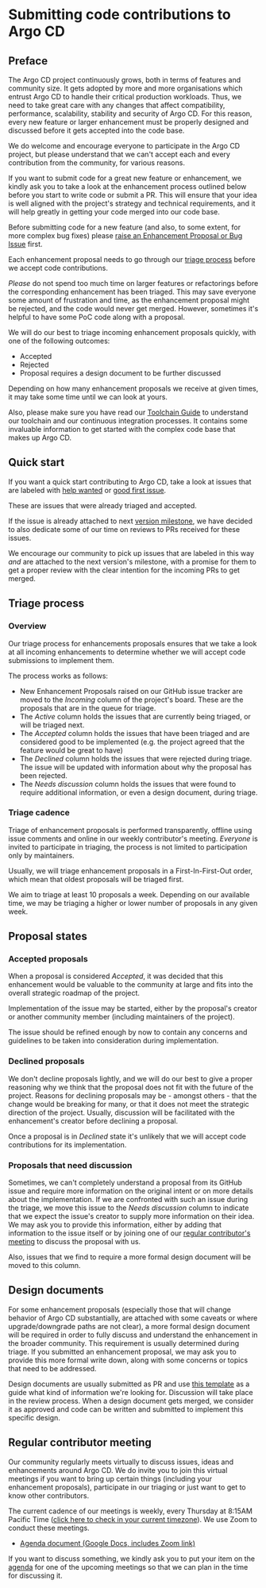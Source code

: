 # Submitting code contributions to Argo CD

## Preface

The Argo CD project continuously grows, both in terms of features and community size. It gets adopted by more and more organisations which entrust Argo CD to handle their critical production workloads. Thus, we need to take great care with any changes that affect compatibility, performance, scalability, stability and security of Argo CD. For this reason, every new feature or larger enhancement must be properly designed and discussed before it gets accepted into the code base.

We do welcome and encourage everyone to participate in the Argo CD project, but please understand that we can't accept each and every contribution from the community, for various reasons.

If you want to submit code for a great new feature or enhancement, we kindly ask you to take a look at the
enhancement process outlined below before you start to write code or submit a PR. This will ensure that your idea is well aligned with the project's strategy and technical requirements, and it will help greatly in getting your code merged into our code base.

Before submitting code for a new feature (and also, to some extent, for more complex bug fixes) please
[raise an Enhancement Proposal or Bug Issue](https://github.com/argoproj/argo-cd/issues/new/choose)
first.

Each enhancement proposal needs to go through our
[triage process](#triage-process)
before we accept code contributions.

_Please_ do not spend too much time on larger features or refactorings before the corresponding enhancement has been triaged. This may save everyone some amount of frustration and time, as the enhancement proposal might be rejected, and the code would never get merged. However, sometimes it's helpful to have some PoC code along with a proposal.

We will do our best to triage incoming enhancement proposals quickly, with one of the following outcomes:

* Accepted
* Rejected
* Proposal requires a design document to be further discussed

Depending on how many enhancement proposals we receive at given times, it may take some time until we can look at yours.

Also, please make sure you have read our
[Toolchain Guide](toolchain-guide.md)
to understand our toolchain and our continuous integration processes. It contains some invaluable information to get started with the complex code base that makes up Argo CD.

## Quick start

If you want a quick start contributing to Argo CD, take a look at issues that are labeled with
[help wanted](https://github.com/argoproj/argo-cd/issues?q=is%3Aopen+is%3Aissue+label%3A%22help+wanted%22)
or
[good first issue](https://github.com/argoproj/argo-cd/issues?q=is%3Aopen+is%3Aissue+label%3A%22good+first+issue%22).

These are issues that were already triaged and accepted.

If the issue is already attached to next
[version milestone](https://github.com/argoproj/argo-cd/milestones),
we have decided to also dedicate some of our time on reviews to PRs received for these issues.

We encourage our community to pick up issues that are labeled in this way *and* are attached to the next version's milestone, with a promise for them to get a proper review with the clear intention for the incoming PRs to get merged.

## Triage process

### Overview

Our triage process for enhancements proposals ensures that we take a look at all incoming enhancements to determine whether we will accept code submissions to implement them.

The process works as follows:

* New Enhancement Proposals raised on our GitHub issue tracker are moved to the _Incoming_ column of the project's board. These are the proposals that are in the queue for triage.
* The _Active_ column holds the issues that are currently being triaged, or will be triaged next.
* The _Accepted_ column holds the issues that have been triaged and are considered good to be implemented (e.g. the project agreed that the feature would be great to have)
* The _Declined_ column holds the issues that were rejected during triage. The issue will be updated with information about why the proposal has been rejected.
* The _Needs discussion_ column holds the issues that were found to require additional information, or even a design document, during triage.

### Triage cadence

Triage of enhancement proposals is performed transparently, offline using issue comments and online in our weekly contributor's meeting. _Everyone_ is invited to participate in triaging, the process is not limited to participation only by maintainers.

Usually, we will triage enhancement proposals in a First-In-First-Out order, which mean that oldest proposals will be triaged first.

We aim to triage at least 10 proposals a week. Depending on our available time, we may be triaging a higher or lower number of proposals in any given week.

## Proposal states

### Accepted proposals

When a proposal is considered _Accepted_, it was decided that this enhancement would be valuable to the community at large and fits into the overall strategic roadmap of the project.

Implementation of the issue may be started, either by the proposal's creator or another community member (including maintainers of the project).

The issue should be refined enough by now to contain any concerns and guidelines to be taken into consideration during implementation.

### Declined proposals

We don't decline proposals lightly, and we will do our best to give a proper reasoning why we think that the proposal does not fit with the future of the project. Reasons for declining proposals may be - amongst others - that the change would be breaking for many, or that it does not meet the strategic direction of the project. Usually, discussion will be facilitated with the enhancement's creator before declining a proposal.

Once a proposal is in _Declined_ state it's unlikely that we will accept code contributions for its implementation.

### Proposals that need discussion

Sometimes, we can't completely understand a proposal from its GitHub issue and require more information on the original intent or on more details about the implementation. If we are confronted with such an issue during the triage, we move this issue to the _Needs discussion_ column to indicate that we expect the issue's creator to supply more information on their idea. We may ask you to provide this information, either by adding that information to the issue itself or by joining one of our
[regular contributor's meeting](#regular-contributor-meeting)
to discuss the proposal with us.

Also, issues that we find to require a more formal design document will be moved to this column.

## Design documents

For some enhancement proposals (especially those that will change behavior of Argo CD substantially, are attached with some caveats or where upgrade/downgrade paths are not clear), a more formal design document will be required in order to fully discuss and understand the enhancement in the broader community. This requirement is usually determined during triage. If you submitted an enhancement proposal, we may ask you to provide this more formal write down, along with some concerns or topics that need to be addressed.

Design documents are usually submitted as PR and use [this template](https://github.com/argoproj/argo-cd/blob/master/docs/proposals/001-proposal-template.md) as a guide what kind of information we're looking for. Discussion will take place in the review process. When a design document gets merged, we consider it as approved and code can be written and submitted to implement this specific design.

## Regular contributor meeting

Our community regularly meets virtually to discuss issues, ideas and enhancements around Argo CD. We do invite you to join this virtual meetings if you want to bring up certain things (including your enhancement proposals), participate in our triaging or just want to get to know other contributors.

The current cadence of our meetings is weekly, every Thursday at 8:15AM Pacific Time ([click here to check in your current timezone][1]). We use Zoom to conduct these meetings.

* [Agenda document (Google Docs, includes Zoom link)](https://docs.google.com/document/d/1xkoFkVviB70YBzSEa4bDnu-rUZ1sIFtwKKG1Uw8XsY8)

If you want to discuss something, we kindly ask you to put your item on the
[agenda](https://docs.google.com/document/d/1xkoFkVviB70YBzSEa4bDnu-rUZ1sIFtwKKG1Uw8XsY8)
for one of the upcoming meetings so that we can plan in the time for discussing it.

[1]: https://www.timebie.com/std/pacific.php?q=081500
